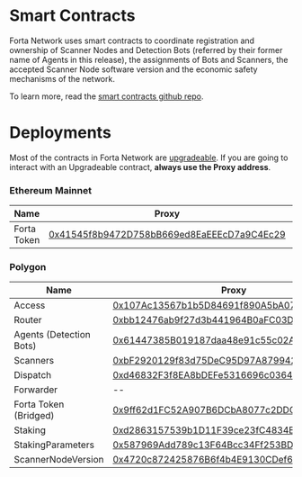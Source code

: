 # Smart Contracts


Forta Network uses smart contracts to coordinate registration and ownership of Scanner Nodes and Detection Bots (referred by their former name of Agents in this release), the assignments of Bots and Scanners, the accepted Scanner Node software version and the economic safety mechanisms of the network.

To learn more, read the [smart contracts github repo](https://github.com/forta-protocol/forta-contracts).


# Deployments

Most of the contracts in Forta Network are [upgradeable](https://docs.openzeppelin.com/contracts/4.x/upgradeable).
If you are going to interact with an Upgradeable contract, **always use the Proxy address**.


### Ethereum Mainnet

| Name | Proxy | Implementation |
| -- | -- | -- |
| Forta Token | [0x41545f8b9472D758bB669ed8EaEEEcD7a9C4Ec29](https://etherscan.io/address/0x41545f8b9472D758bB669ed8EaEEEcD7a9C4Ec29) | [0x587969Add789c13F64Bcc34Ff253BD9BFB78f38a](https://etherscan.io/address/0x587969Add789c13F64Bcc34Ff253BD9BFB78f38a) |


### Polygon

| Name | Proxy | Implementation |
| ----- | ----- | -------------- |
| Access | [0x107Ac13567b1b5D84691f890A5bA07EdaE1a11c3](https://polygonscan.com/address/0x107Ac13567b1b5D84691f890A5bA07EdaE1a11c3) | [0xd60D162c3335eB3EC4BEcA9F97218FAa4839f007](https://polygonscan.com/address/0xd60D162c3335eB3EC4BEcA9F97218FAa4839f007) |
| Router | [0xbb12476ab9f27d3b441964B0aFC03D14a82e1D64](https://polygonscan.com/address/0xbb12476ab9f27d3b441964B0aFC03D14a82e1D64) | [0x200Daf0a67B91bda59B57d436a3538E60C87c381](https://polygonscan.com/address/0x200Daf0a67B91bda59B57d436a3538E60C87c381) |
| Agents (Detection Bots) | [0x61447385B019187daa48e91c55c02AF1F1f3F863](https://polygonscan.com/address/0x61447385B019187daa48e91c55c02AF1F1f3F863) | [0x2194564d6ea21bf03c057977A85b64D757596332](https://polygonscan.com/address/0x2194564d6ea21bf03c057977A85b64D757596332) |
| Scanners | [0xbF2920129f83d75DeC95D97A879942cCe3DcD387](https://polygonscan.com/address/0xbF2920129f83d75DeC95D97A879942cCe3DcD387) | [0x6083aeF817EDC5835d47290534e06dc5c51411b1](https://polygonscan.com/address/0x6083aeF817EDC5835d47290534e06dc5c51411b1) |
| Dispatch | [0xd46832F3f8EA8bDEFe5316696c0364F01b31a573](https://polygonscan.com/address/0xd46832F3f8EA8bDEFe5316696c0364F01b31a573) | [0xCF68cEEfa02Da937a5Ac65B26Bcc9255e0D6fA88](https://polygonscan.com/address/0xCF68cEEfa02Da937a5Ac65B26Bcc9255e0D6fA88) |
| Forwarder | -- | [0x356A8ee5D3bCc183c2c7853F11D19f4C7622396F](https://polygonscan.com/address/0x356A8ee5D3bCc183c2c7853F11D19f4C7622396F) |
| Forta Token (Bridged) | [0x9ff62d1FC52A907B6DCbA8077c2DDCA6E6a9d3e1](https://polygonscan.com/address/0x9ff62d1FC52A907B6DCbA8077c2DDCA6E6a9d3e1) | [0xdEc964c65B265F038b07a6524598498b3Deb0e51](https://polygonscan.com/address/0xdEc964c65B265F038b07a6524598498b3Deb0e51) |
| Staking | [0xd2863157539b1D11F39ce23fC4834B62082F6874](https://polygonscan.com/address/0xd2863157539b1D11F39ce23fC4834B62082F6874) | [0x355e16B4874A1559529229F2A2c40f026c7b816a](https://polygonscan.com/address/0x355e16B4874A1559529229F2A2c40f026c7b816a) |
| StakingParameters | [0x587969Add789c13F64Bcc34Ff253BD9BFB78f38a](https://polygonscan.com/address/0x587969Add789c13F64Bcc34Ff253BD9BFB78f38a) | [0xa2c0D02AE91ACb1517958de05513379d0C601358](https://polygonscan.com/address/0xa2c0D02AE91ACb1517958de05513379d0C601358) |
| ScannerNodeVersion | [0x4720c872425876B6f4b4E9130CDef667aDE553b2](https://polygonscan.com/address/0x4720c872425876B6f4b4E9130CDef667aDE553b2) | [0x58BB8Cb8C21032A23EB6ECC99430F0CEEE29B10b](https://polygonscan.com/address/0x58BB8Cb8C21032A23EB6ECC99430F0CEEE29B10b) |

